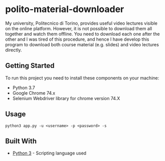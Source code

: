 # polito-material-downloader

My university, Politecnico di Torino, provides useful video lectures visible on the online platform. However, it is not possible to download them all together and watch them offline. You need to download each one after the other and I was tired of this procedure, and hence I have develop this program to download both course material (e.g. slides) and video lectures directly.

## Getting Started

To run this project you need to install these components on your machine:
* Python 3.7
* Google Chrome 74.x
* Selenium Webdriver library for chrome version 74.X


## Usage

```
python3 app.py -u <username> -p <password> -s
```

## Built With

* [Python 3](https://docs.python.org/3/) - Scripting language used

